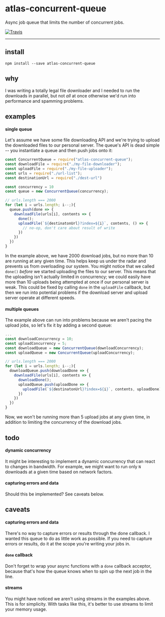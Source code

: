 # atlas-concurrent-queue

Async job queue that limits the number of concurrent jobs.

[![Travis](https://img.shields.io/travis/atlassubbed/atlas-concurrent-queue.svg)](https://travis-ci.org/atlassubbed/atlas-concurrent-queue)

---

## install

```
npm install --save atlas-concurrent-queue
```

## why

I was writing a totally legal file downloader and I needed to run the downloads in parallel, but not *all* at once otherwise we'd run into performance and spamming problems.

## examples

#### single queue

Let's assume we have some file downloading API and we're trying to upload the downloaded files to our personal server. The queue's API is dead simple -- you instantiate a queue and then push jobs onto it:

```javascript
const ConcurrentQueue = require("atlas-concurrent-queue");
const downloadFile = require("./my-file-downloader");
const uploadFile = require("./my-file-uploader");
const urls = require("./url-list");
const destinationUrl = require("./dest-url")

const concurrency = 10
const queue = new ConcurrentQueue(concurrency);

// urls.length === 2000
for (let i = urls.length; i--;){
  queue.push(done => {
    downloadFile(urls[i], contents => {
      done();
      uploadFile(`${destinatonUrl}?index=${i}`, contents, () => {
        // no-op, don't care about result of write
      })
    })
  })
}
```

In the example above, we have 2000 download jobs, but no more than 10 are running at any given time. This helps keep us under the radar and prevents us from overloading our system. You might notice that we called `done()` *before* we started uploading the files to our server. This means that the uploading isn't actually limited in concurrency; we could easily have more than 10 uploads being attempted at once if our personal server is weak. This could be fixed by calling `done` in the `uploadFile` callback, but then we run into potential problems if the download server and upload server operate at different speeds.

#### multiple queues

The example above can run into problems because we aren't pacing the upload jobs, so let's fix it by adding a second queue:

```javascript
...
const downloadConcurrency = 10;
const uploadConcurrency = 5;
const downloadQueue = new ConcurrentQueue(downloadConcurrency);
const uploadQueue = new ConcurrentQueue(uploadConcurrency);

// urls.length === 2000
for (let i = urls.length; i--;){
  downloadQueue.push(downloadDone => {
    downloadFile(urls[i], contents => {
      downloadDone();
      uploadQueue.push(uploadDone => {
        uploadFile(`${destinatonUrl}?index=${i}`, contents, uploadDone)        
      })
    })
  })
}
```

Now, we won't be running more than 5 upload jobs at any given time, in addition to limiting the concurrency of the download jobs.

## todo

#### dynamic concurrency

It might be interesting to implement a dynamic concurrency that can react to changes in bandwidth. For example, we might want to run only `N` downloads at a given time based on network factors.

#### capturing errors and data

Should this be implemented? See caveats below.

## caveats

#### capturing errors and data

There's no way to capture errors or results through the done callback. I wanted this queue to do as little work as possible. If you need to capture errors or results, do it at the scope you're writing your jobs in.

#### `done` callback

Don't forget to wrap your async functions with a `done` callback acceptor, because that's how the queue knows when to spin up the next job in the line.

#### streams

You might have noticed we aren't using streams in the examples above. This is for simplicity. With tasks like this, it's better to use streams to limit your memory usage. 
